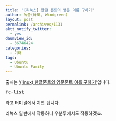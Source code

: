 ```yaml
---
title: '[리눅스] 한글 폰트의 영문 이름 구하기'
author: 녹풍(綠風, Windgreen)
layout: post
permalink: /archives/1131
aktt_notify_twitter:
  - yes
daumview_id:
  - 36746424
categories:
  - 기타
tags:
  - Ubuntu
  - Ubuntu Family
---
```

출처는 [&#8216;(linux) 한글폰트의 영문폰트 이름 구하기&#8217;][1]입니다.

<pre>fc-list</pre>

라고 터미널에서 치면 됩니다.

리눅스 일반에서 작동하니 우분투에서도 작동하겠죠.

 [1]: http://nan1004au.tistory.com/9